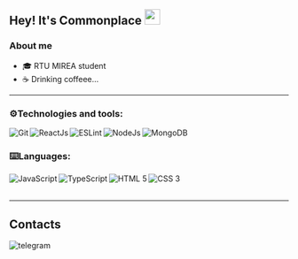 ## Hey! It's Commonplace <img src = "https://raw.githubusercontent.com/MartinHeinz/MartinHeinz/master/wave.gif" width = "28" height = "28">

### About me
- 🎓 RTU MIREA student
- ☕ Drinking coffeee...

---
### ⚙️Technologies and tools:
<img align="left" alt="Git" src="https://img.icons8.com/color/35/000000/git.png"/>
<img align="left" alt="ReactJs" src="https://img.icons8.com/plasticine/35/react.png"/>
<img align="left" alt="ESLint" src="https://img.icons8.com/color/35/000000/eslint.png"/>
<img align="left" alt="NodeJs" src="https://img.icons8.com/color/35/000000/nodejs.png"/>
<img align="left" alt="MongoDB" src="https://img.icons8.com/color/35/000000/mongodb.png"/>
<br/>

### ⌨️Languages:

<img align="left" alt="JavaScript" src="https://img.icons8.com/color/25/000000/javascript--v1.png"/>
<img align="left" alt="TypeScript" src="https://img.icons8.com/color/25/typescript.png"/>
<img align="left" alt="HTML 5" src="https://img.icons8.com/color/25/000000/html-5--v1.png"/>
<img align="left" alt="CSS 3" src="https://img.icons8.com/color/25/000000/css3.png"/>
<br/>
<br/>

---
## Contacts

<!-- Telegram -->
[<img align="left" alt="telegram" src="https://img.shields.io/badge/-telegram-black?style=for-the-badge&logo=telegram"/>][telegram]

<br />

[telegram]: https://t.me/Phtmct
